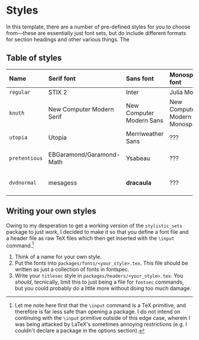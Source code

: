 # Styles
In this template, there are a number of pre-defined styles for you to choose
from—these are essentially just font sets, but do include different formats for
section headings and other various things. The 



## Table of styles
| **Name** | **Serif font** | **Sans font** | **Monospaced font** | **mood** | **Demo** |
|:---------|:---------------|:--------------|:--------------------|:---------|:----------------|
| `regular` | STIX 2 | Inter | Julia Mono | standard | [—](../demo/styles/regular.pdf) |
| `knuth` | New Computer Modern Serif | New  Computer Modern Sans  | New Computer Modern Monospace | learneded | [—](../demo/styles/knuth.pdf) |
| `utopia` | Utopia | Merriweather Sans | ??? | alright | [—](../demo/styles/utopia.pdf) |
| `pretentious` | EBGaramond/Garamond-Math | Ysabeau | ??? | something like old books | [—](../demo/styles/pretentious.pdf) |
| `dvdnormal` | mesagess | **dracaula** | ??? | my name is dvd normal | 10m ago |


## Writing your own styles
Owing to my desperation to get a working version of the `stylistic_sets` package
to just *work*, I decided to make it so that you define a font file and a header
file as raw TeX files which then get inserted with the `\input` command.[^input]

1. Think of a name for your own style.
2. Put the fonts into `packages/fonts/<your_style>.tex`. This file should be
   written as just a collection of fonts in fontspec.
3. Write your `titlesec` style in `packages/headers/<your_style>.tex`. You
   *should*, tecnically, limit this to just being a file for `fontsec`
   commands, but you could probably do a little more without doing too much
   damage.




[^input]: Let me note here first that the `\input` command is a TeX primitive,
and therefore is far less safe than opening a package. I do not intend on
continuing with the `\input` primitive outside of this edge case, wherein I was
being attacked by LaTeX's sometimes annoying restrictions (e.g. I couldn't
declare a package in the options section).
